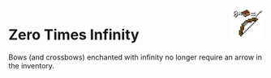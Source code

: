 <img src="src/main/resources/assets/zero-times-infinity/icon.png" align="right" width=64 height=64>  

# Zero Times Infinity
Bows (and crossbows) enchanted with infinity no longer require an arrow in the inventory.  